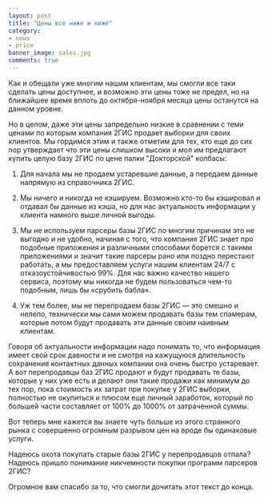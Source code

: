 ```yaml
---
layout: post
title: "Цены все ниже и ниже"
category: 
- news
- price
banner_image: sales.jpg
comments: true
---
```

Как и обещали уже многим нашим клиентам, мы смогли все таки сделать цены доступнее, и возможно эти цены тоже не предел, но на ближайшее время вплоть до октября-ноября месяца цены останутся на данном уровне.

Но в целом, даже эти цены запредельно низкие в сравнении с теми ценами по которым компания 2ГИС продает выборки для своих клиентов. Мы гордимся этим и также отметим для тех, кто еще до сих пор утверждает что эти цены слишком высоки и мол им предлагают купить целую базу 2ГИС по цене палки "Докторской" колбасы:

1. Для начала мы не продаем устаревшие данные, а передаем данные напрямую из справочника 2ГИС.

2. Мы ничего и никогда не кэшируем. Возможно кто-то бы кэшировал и отдавал бы данные из кэша, но для нас актуальность информации у клиента намного выше личной выгоды.

3. Мы не используем парсеры базы 2ГИС по многим причинам это не выгодно и не удобно, начиная с того, что компания 2ГИС знает про подобные приложения и различными способами борется с такими приложениями и значит такие парсеры рано или поздно перестают работать, а мы предоставляем услуги нашим клиентам 24/7 с отказоустойчивостью 99%. Для нас важно качество нашего сервиса, поэтому мы никогда не будем пользоваться чем-то подобным, лишь бы «срубить бабла».

4. Уж тем более, мы не перепродаем базы 2ГИС — это смешно и нелепо, технически мы сами можем продавать базы тем спамерам, которые потом будут продавать эти данные своим наивным клиентам.

Говоря об актуальности информации надо понимать то, что информация имеет свой срок давности и не смотря на кажущуюся длительность сохранения контактных данных компании она очень быстро устаревает. А вот перепродавцы баз 2ГИС продают и будут продавать те базы, которые у них уже есть и делают они такие продажи как минимум до тех пор, пока стоимость их затрат при покупке у 2ГИС выборки, полностью не окупиться и плюсом еще личный заработок, который по большей части составляет от 100% до 1000% от затраченной суммы.

Вот теперь мне кажется вы знаете чуть больше из этого странного рынка с совершенно огромным разрывом цен на вроде бы одинаковые услуги. 

Надеюсь охота покупать старые базы 2ГИС у перепродавцов отпала? Надеюсь пришло понимание никчемности покупки программ парсеров 2ГИС?

Огромное вам спасибо за то, что смогли дочитать этот текст до конца.